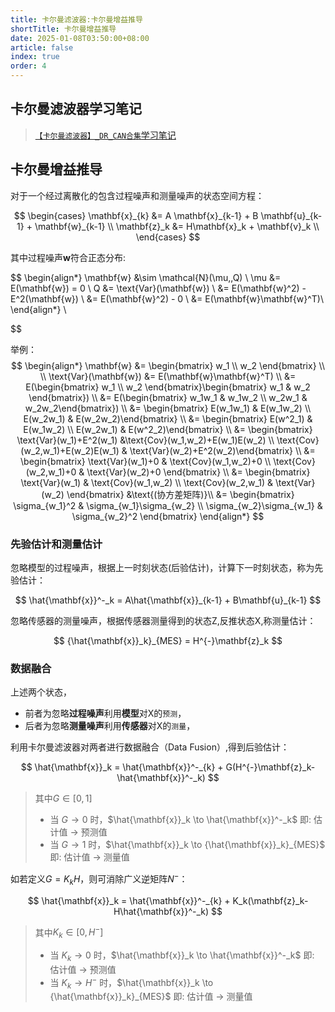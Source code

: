```yaml
---
title: 卡尔曼滤波器:卡尔曼增益推导
shortTitle: 卡尔曼增益推导
date: 2025-01-08T03:50:00+08:00
article: false 
index: true
order: 4
---
```


## 卡尔曼滤波器学习笔记

> [`【卡尔曼滤波器】_DR_CAN合集`学习笔记](https://www.bilibili.com/video/BV1hC4y1b7K7)

## 卡尔曼增益推导


对于一个经过离散化的包含过程噪声和测量噪声的状态空间方程：

$$
\begin{cases}
    \mathbf{x}_{k} &= A \mathbf{x}_{k-1} + B \mathbf{u}_{k-1} + \mathbf{w}_{k-1} \\
    \mathbf{z}_k &= H\mathbf{x}_k + \mathbf{v}_k \\
\end{cases}
$$

其中过程噪声$\mathbf{w}$符合正态分布:

$$
\begin{align*}
    \mathbf{w} &\sim \mathcal{N}(\mu,\,Q) \\
      \mu &= E(\mathbf{w}) = 0 \\
      Q &= \text{Var}(\mathbf{w}) \\
        &= E(\mathbf{w}^2) - E^2(\mathbf{w}) \\
        &= E(\mathbf{w}^2) - 0 \\
        &= E(\mathbf{w}\mathbf{w}^T)\\
\end{align*} \\

$$

举例：
$$
\begin{align*}
    \mathbf{w} &= \begin{bmatrix} w_1 \\ w_2 \end{bmatrix} \\
    \\
    \text{Var}(\mathbf{w})
        &= E(\mathbf{w}\mathbf{w}^T) \\
        &= E(\begin{bmatrix} w_1 \\ w_2 \end{bmatrix}\begin{bmatrix} w_1 & w_2 \end{bmatrix}) \\
        &= E(\begin{bmatrix} w_1w_1 & w_1w_2 \\ w_2w_1 & w_2w_2\end{bmatrix}) \\
        &= \begin{bmatrix} E(w_1w_1) & E(w_1w_2) \\ E(w_2w_1) & E(w_2w_2)\end{bmatrix} \\
        &= \begin{bmatrix} E(w^2_1) & E(w_1w_2) \\ E(w_2w_1) & E(w^2_2)\end{bmatrix} \\
        &= \begin{bmatrix} \text{Var}(w_1)+E^2(w_1) &\text{Cov}(w_1,w_2)+E(w_1)E(w_2) \\ \text{Cov}(w_2,w_1)+E(w_2)E(w_1) & \text{Var}(w_2)+E^2(w_2)\end{bmatrix} \\
        &= \begin{bmatrix} \text{Var}(w_1)+0 & \text{Cov}(w_1,w_2)+0  \\ \text{Cov}(w_2,w_1)+0 & \text{Var}(w_2)+0 \end{bmatrix} \\
        &= \begin{bmatrix} \text{Var}(w_1) & \text{Cov}(w_1,w_2)  \\ \text{Cov}(w_2,w_1) & \text{Var}(w_2) \end{bmatrix} &\text{(协方差矩阵)}\\
        &= \begin{bmatrix} \sigma_{w_1}^2 & \sigma_{w_1}\sigma_{w_2} \\ \sigma_{w_2}\sigma_{w_1} & \sigma_{w_2}^2 \end{bmatrix}
\end{align*}
$$

### 先验估计和测量估计

忽略模型的过程噪声，根据上一时刻状态(后验估计)，计算下一时刻状态，称为先验估计：

$$
\hat{\mathbf{x}}^-_k = A\hat{\mathbf{x}}_{k-1} + B\mathbf{u}_{k-1}
$$


忽略传感器的测量噪声，根据传感器测量得到的状态Z,反推状态X,称测量估计：

$$
{\hat{\mathbf{x}}_k}_{MES} = H^{-}\mathbf{z}_k
$$

### 数据融合

上述两个状态，

- 前者为忽略**过程噪声**利用**模型**对X的`预测`，
- 后者为忽略**测量噪声**利用**传感器**对X的`测量`，

利用卡尔曼滤波器对两者进行数据融合（Data Fusion）,得到后验估计：

$$
\hat{\mathbf{x}}_k = \hat{\mathbf{x}}^-_{k} + G(H^{-}\mathbf{z}_k-\hat{\mathbf{x}}^-_k)
$$

> 其中$G \in [0,1]$
> - 当 $G \to 0$ 时，$\hat{\mathbf{x}}_k \to \hat{\mathbf{x}}^-_k$ 即: 估计值 -> 预测值
> - 当 $G \to 1$ 时，$\hat{\mathbf{x}}_k \to {\hat{\mathbf{x}}_k}_{MES}$ 即: 估计值 -> 测量值



如若定义$G=K_kH$，则可消除广义逆矩阵$N^{-}$：

$$
\hat{\mathbf{x}}_k = \hat{\mathbf{x}}^-_{k} + K_k(\mathbf{z}_k-H\hat{\mathbf{x}}^-_k)
$$

> 其中$K_k \in [0,H^{-}]$
> - 当 $K_k \to 0$ 时，$\hat{\mathbf{x}}_k \to \hat{\mathbf{x}}^-_k$ 即: 估计值 -> 预测值
> - 当 $K_k \to H^{-}$ 时，$\hat{\mathbf{x}}_k \to {\hat{\mathbf{x}}_k}_{MES}$ 即: 估计值 -> 测量值


